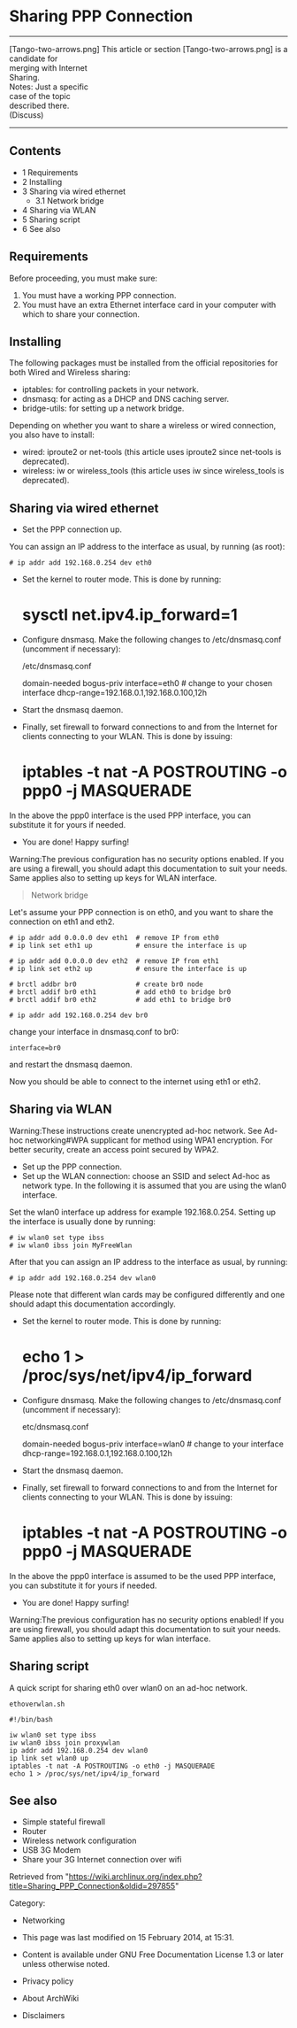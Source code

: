 Sharing PPP Connection
======================

  ------------------------ ------------------------ ------------------------
  [Tango-two-arrows.png]   This article or section  [Tango-two-arrows.png]
                           is a candidate for       
                           merging with Internet    
                           Sharing.                 
                           Notes: Just a specific   
                           case of the topic        
                           described there.         
                           (Discuss)                
  ------------------------ ------------------------ ------------------------

Contents
--------

-   1 Requirements
-   2 Installing
-   3 Sharing via wired ethernet
    -   3.1 Network bridge
-   4 Sharing via WLAN
-   5 Sharing script
-   6 See also

Requirements
------------

Before proceeding, you must make sure:

1.  You must have a working PPP connection.
2.  You must have an extra Ethernet interface card in your computer with
    which to share your connection.

Installing
----------

The following packages must be installed from the official repositories
for both Wired and Wireless sharing:

-   iptables: for controlling packets in your network.
-   dnsmasq: for acting as a DHCP and DNS caching server.
-   bridge-utils: for setting up a network bridge.

Depending on whether you want to share a wireless or wired connection,
you also have to install:

-   wired: iproute2 or net-tools (this article uses iproute2 since
    net-tools is deprecated).
-   wireless: iw or wireless_tools (this article uses iw since
    wireless_tools is deprecated).

Sharing via wired ethernet
--------------------------

-   Set the PPP connection up.

You can assign an IP address to the interface as usual, by running (as
root):

    # ip addr add 192.168.0.254 dev eth0

-   Set the kernel to router mode. This is done by running:

    # sysctl net.ipv4.ip_forward=1

-   Configure dnsmasq. Make the following changes to /etc/dnsmasq.conf
    (uncomment if necessary):

    /etc/dnsmasq.conf

    domain-needed
    bogus-priv
    interface=eth0 # change to your chosen interface
    dhcp-range=192.168.0.1,192.168.0.100,12h

-   Start the dnsmasq daemon.
-   Finally, set firewall to forward connections to and from the
    Internet for clients connecting to your WLAN. This is done by
    issuing:

    # iptables -t nat -A POSTROUTING -o ppp0 -j MASQUERADE

In the above the ppp0 interface is the used PPP interface, you can
substitute it for yours if needed.

-   You are done! Happy surfing!

Warning:The previous configuration has no security options enabled. If
you are using a firewall, you should adapt this documentation to suit
your needs. Same applies also to setting up keys for WLAN interface.

> Network bridge

Let's assume your PPP connection is on eth0, and you want to share the
connection on eth1 and eth2.

    # ip addr add 0.0.0.0 dev eth1  # remove IP from eth0
    # ip link set eth1 up           # ensure the interface is up

    # ip addr add 0.0.0.0 dev eth2  # remove IP from eth1
    # ip link set eth2 up           # ensure the interface is up

    # brctl addbr br0               # create br0 node
    # brctl addif br0 eth1          # add eth0 to bridge br0
    # brctl addif br0 eth2          # add eth1 to bridge br0

    # ip addr add 192.168.0.254 dev br0

change your interface in dnsmasq.conf to br0:

    interface=br0 

and restart the dnsmasq daemon.

Now you should be able to connect to the internet using eth1 or eth2.

Sharing via WLAN
----------------

Warning:These instructions create unencrypted ad-hoc network. See Ad-hoc
networking#WPA supplicant for method using WPA1 encryption. For better
security, create an access point secured by WPA2.

-   Set up the PPP connection.
-   Set up the WLAN connection: choose an SSID and select Ad-hoc as
    network type. In the following it is assumed that you are using the
    wlan0 interface.

Set the wlan0 interface up address for example 192.168.0.254. Setting up
the interface is usually done by running:

    # iw wlan0 set type ibss
    # iw wlan0 ibss join MyFreeWlan

After that you can assign an IP address to the interface as usual, by
running:

    # ip addr add 192.168.0.254 dev wlan0

Please note that different wlan cards may be configured differently and
one should adapt this documentation accordingly.

-   Set the kernel to router mode. This is done by running:

    # echo 1 > /proc/sys/net/ipv4/ip_forward

-   Configure dnsmasq. Make the following changes to /etc/dnsmasq.conf
    (uncomment if necessary):

    etc/dnsmasq.conf

    domain-needed
    bogus-priv
    interface=wlan0    # change to your interface
    dhcp-range=192.168.0.1,192.168.0.100,12h

-   Start the dnsmasq daemon.
-   Finally, set firewall to forward connections to and from the
    Internet for clients connecting to your WLAN. This is done by
    issuing:

    # iptables -t nat -A POSTROUTING -o ppp0 -j MASQUERADE

In the above the ppp0 interface is assumed to be the used PPP interface,
you can substitute it for yours if needed.

-   You are done! Happy surfing!

Warning:The previous configuration has no security options enabled! If
you are using firewall, you should adapt this documentation to suit your
needs. Same applies also to setting up keys for wlan interface.

Sharing script
--------------

A quick script for sharing eth0 over wlan0 on an ad-hoc network.

    ethoverwlan.sh

    #!/bin/bash

    iw wlan0 set type ibss
    iw wlan0 ibss join proxywlan
    ip addr add 192.168.0.254 dev wlan0
    ip link set wlan0 up
    iptables -t nat -A POSTROUTING -o eth0 -j MASQUERADE
    echo 1 > /proc/sys/net/ipv4/ip_forward

See also
--------

-   Simple stateful firewall
-   Router
-   Wireless network configuration
-   USB 3G Modem
-   Share your 3G Internet connection over wifi

Retrieved from
"https://wiki.archlinux.org/index.php?title=Sharing_PPP_Connection&oldid=297855"

Category:

-   Networking

-   This page was last modified on 15 February 2014, at 15:31.
-   Content is available under GNU Free Documentation License 1.3 or
    later unless otherwise noted.
-   Privacy policy
-   About ArchWiki
-   Disclaimers
